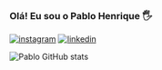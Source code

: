 ### Olá! Eu sou o Pablo Henrique 🖐️

[![instagram](https://img.shields.io/badge/Instagram-E4405F?style=for-the-badge&logo=instagram&logoColor=white)](https://pablim_stf.com)
[![linkedin](https://img.shields.io/badge/LinkedIn-0077B5?style=for-the-badge&logo=linkedin&logoColor=white)](www.linkedin.com/in/devpablohenrique)


![Pablo GitHub stats](https://github-readme-stats.vercel.app/api?username=Pablogit77&show_icons=true&theme=dracula)
